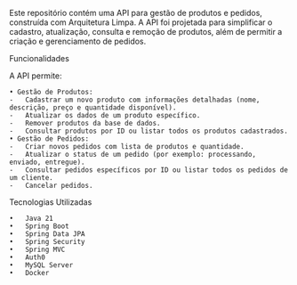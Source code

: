 Este repositório contém uma API para gestão de produtos e pedidos, construída com Arquitetura Limpa. A API foi projetada para simplificar o cadastro, atualização, consulta e remoção de produtos, além de permitir a criação e gerenciamento de pedidos.

Funcionalidades

A API permite:

	• Gestão de Produtos:
	- 	Cadastrar um novo produto com informações detalhadas (nome, descrição, preço e quantidade disponível).
	- 	Atualizar os dados de um produto específico.
	-	Remover produtos da base de dados.
	-	Consultar produtos por ID ou listar todos os produtos cadastrados.
	• Gestão de Pedidos:
	-	Criar novos pedidos com lista de produtos e quantidade.
	-	Atualizar o status de um pedido (por exemplo: processando, enviado, entregue).
	-	Consultar pedidos específicos por ID ou listar todos os pedidos de um cliente.
	-	Cancelar pedidos.

Tecnologias Utilizadas

	•	Java 21
	•	Spring Boot
	•	Spring Data JPA
	•	Spring Security
	•	Spring MVC
	•	Auth0
	•	MySQL Server
	•	Docker
